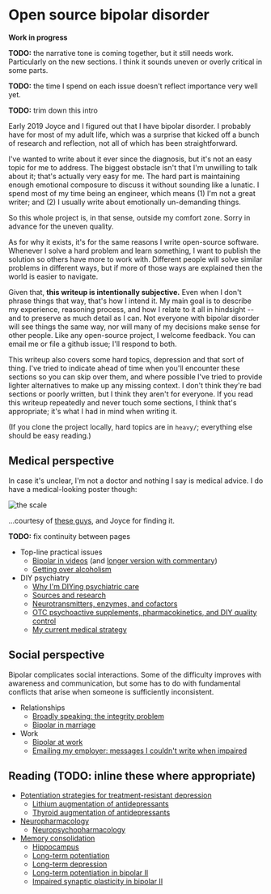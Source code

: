 # Open source bipolar disorder
**Work in progress**

**TODO:** the narrative tone is coming together, but it still needs work. Particularly on the new sections. I think it sounds uneven or overly critical in some parts.

**TODO:** the time I spend on each issue doesn't reflect importance very well yet.

**TODO:** trim down this intro

Early 2019 Joyce and I figured out that I have bipolar disorder. I probably have for most of my adult life, which was a surprise that kicked off a bunch of research and reflection, not all of which has been straightforward.

I've wanted to write about it ever since the diagnosis, but it's not an easy topic for me to address. The biggest obstacle isn't that I'm unwilling to talk about it; that's actually very easy for me. The hard part is maintaining enough emotional composure to discuss it without sounding like a lunatic. I spend most of my time being an engineer, which means (1) I'm not a great writer; and (2) I usually write about emotionally un-demanding things.

So this whole project is, in that sense, outside my comfort zone. Sorry in advance for the uneven quality.

As for why it exists, it's for the same reasons I write open-source software. Whenever I solve a hard problem and learn something, I want to publish the solution so others have more to work with. Different people will solve similar problems in different ways, but if more of those ways are explained then the world is easier to navigate.

Given that, **this writeup is intentionally subjective.** Even when I don't phrase things that way, that's how I intend it. My main goal is to describe my experience, reasoning process, and how I relate to it all in hindsight -- and to preserve as much detail as I can. Not everyone with bipolar disorder will see things the same way, nor will many of my decisions make sense for other people. Like any open-source project, I welcome feedback. You can email me or file a github issue; I'll respond to both.

This writeup also covers some hard topics, depression and that sort of thing. I've tried to indicate ahead of time when you'll encounter these sections so you can skip over them, and where possible I've tried to provide lighter alternatives to make up any missing context. I don't think they're bad sections or poorly written, but I think they aren't for everyone. If you read this writeup repeatedly and never touch some sections, I think that's appropriate; it's what I had in mind when writing it.

(If you clone the project locally, hard topics are in `heavy/`; everything else should be easy reading.)


## Medical perspective
In case it's unclear, I'm not a doctor and nothing I say is medical advice. I do have a medical-looking poster though:

![the scale](https://www.bipolaruk.org/GetImage.aspx?IDMF=9e569223-c9dc-495b-b615-bb10837b15a8&w=453&h=640&src=mc)

...courtesy of [these guys](https://www.bipolaruk.org), and Joyce for finding it.

**TODO:** fix continuity between pages

+ Top-line practical issues
  + [Bipolar in videos](bond-scott.md) (and [longer version with commentary](heavy/deepdive.md))
  + [Getting over alcoholism](alcohol-substitution.md)
+ DIY psychiatry
  + [Why I'm DIYing psychiatric care](diy-medicine.md)
  + [Sources and research](sources.md)
  + [Neurotransmitters, enzymes, and cofactors](neurotransmitters.md)
  + [OTC psychoactive supplements, pharmacokinetics, and DIY quality control](supplements.md)
  + [My current medical strategy](strategy.md)


## Social perspective
Bipolar complicates social interactions. Some of the difficulty improves with awareness and communication, but some has to do with fundamental conflicts that arise when someone is sufficiently inconsistent.

+ Relationships
  + [Broadly speaking: the integrity problem](integrity.md)
  + [Bipolar in marriage](heavy/bipolar-marriage.md)
+ Work
  + [Bipolar at work](heavy/bipolar-work.md)
  + [Emailing my employer: messages I couldn't write when impaired](emails.md)


## Reading (TODO: inline these where appropriate)
+ [Potentiation strategies for treatment-resistant depression](https://pubmed.ncbi.nlm.nih.gov/16307616/)
  + [Lithium augmentation of antidepressants](https://pubmed.ncbi.nlm.nih.gov/9635546/)
  + [Thyroid augmentation of antidepressants](https://pubmed.ncbi.nlm.nih.gov/9635545/)
+ [Neuropharmacology](https://en.wikipedia.org/wiki/Neuropharmacology)
  + [Neuropsychopharmacology](https://en.wikipedia.org/wiki/Neuropsychopharmacology)
+ [Memory consolidation](https://en.wikipedia.org/wiki/Memory_consolidation)
  + [Hippocampus](https://en.wikipedia.org/wiki/Hippocampus)
  + [Long-term potentiation](https://en.wikipedia.org/wiki/Long-term_potentiation)
  + [Long-term depression](https://en.wikipedia.org/wiki/Long-term_depression)
  + [Long-term potentiation in bipolar II](https://pubmed.ncbi.nlm.nih.gov/29795193/)
  + [Impaired synaptic plasticity in bipolar II](https://pubmed.ncbi.nlm.nih.gov/22036034/)
